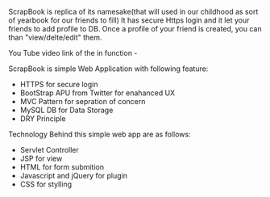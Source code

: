 ScrapBook is replica of its namesake(that will used in our childhood as sort of yearbook for our friends to fill)
It has secure Https login and it let your friends to add profile to DB.
Once a profile of your friend is created, you can than "view/delte/edit" them.

You Tube video link of the in function - 

ScrapBook is simple Web Application with following feature:
- HTTPS for secure login
- BootStrap APU from Twitter for enahanced UX
- MVC Pattern for sepration of concern
- MySQL DB for Data Storage
- DRY Principle

Technology Behind this simple web app are as follows:
- Servlet Controller
- JSP for view
- HTML for form submition
- Javascript and jQuery for plugin
- CSS for stylling
